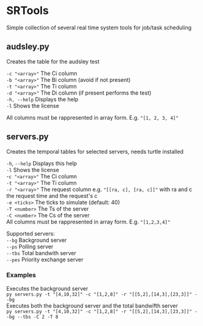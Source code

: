 # SRTools
Simple collection of several real time system tools for job/task scheduling

## audsley.py

Creates the table for the audsley test

`-c "<array>"`  The Ci column  
`-b "<array>"`  The Bi column (avoid if not present)  
`-t "<array>"`  The Ti column  
`-d "<array>"`  The Di column (if present performs the test)  
`-h, --help`    Displays the help  
`-l`            Shows the license  
  
All columns must be rappresented in array form. E.g. `"[1, 2, 3, 4]"`

## servers.py

Creates the temporal tables for selected servers, needs turtle installed  

`-h`, `--help`    Displays this help  
`-l`            Shows the license  
-`c "<array>"`  The Ci column  
`-t "<array>"`  The Ti column  
`-r "<array>"`  The request column e.g. `"[[ra, c], [ra, c]]"` with ra and c the request time and the request's c  
`-e <ticks>`    The ticks to simulate (default: 40)  
`-T <number>`   The Ts of the server  
`-C <number>`   The Cs of the server  
All columns must be rappresented in array form. E.g. `"[1,2,3,4]"`

Supported servers:  
`--bg`          Background server  
`--ps`          Polling server  
`--tbs`         Total bandwith server  
`--pes`         Priority exchange server  

### Examples
Executes the background server  
```py servers.py -t "[4,10,32]" -c "[1,2,8]" -r "[[5,2],[14,3],[23,3]]" --bg```  
Executes both the background server and the total bandwifth server  
```py servers.py -t "[4,10,32]" -c "[1,2,8]" -r "[[5,2],[14,3],[23,3]]" --bg --tbs -C 2 -T 8```  
